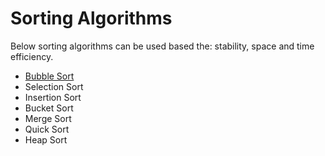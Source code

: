# Sorting Algorithms
Below sorting algorithms can be used based the: stability, space and time efficiency.
* [Bubble Sort](images/bubble_sort.jpg)
* Selection Sort
* Insertion Sort
* Bucket Sort
* Merge Sort
* Quick Sort
* Heap Sort